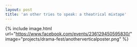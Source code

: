 ```yaml
---
layout: post
title: 'an other tries to speak: a theatrical mixtape'
---
```


{% include image.html url="https://www.facebook.com/events/236129450595830/" image="projects/drama-fest/anotherverticalposter.png" %}
